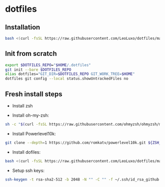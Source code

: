 # dotfiles

## Installation
```bash
bash <(curl -fsSL https://raw.githubusercontent.com/LeoLuxo/dotfiles/main/bootstrap.sh)
```


## Init from scratch
```bash
export $DOTFILES_REPO="$HOME/.dotfiles"
git init --bare $DOTFILES_REPO
alias dotfiles="GIT_DIR=$DOTFILES_REPO GIT_WORK_TREE=$HOME"
dotfiles git config --local status.showUntrackedFiles no
```


## Fresh install steps
- Install zsh

- Install oh-my-zsh:
```bash
sh -c "$(curl -fsSL https://raw.githubusercontent.com/ohmyzsh/ohmyzsh/master/tools/install.sh)"
```

- Install Powerlevel10k:
```bash
git clone --depth=1 https://github.com/romkatv/powerlevel10k.git ${ZSH_CUSTOM:-$HOME/.oh-my-zsh/custom}/themes/powerlevel10k
```

- Install dofiles:
```bash
bash <(curl -fsSL https://raw.githubusercontent.com/LeoLuxo/dotfiles/main/bootstrap.sh)
```

- Setup ssh keys:
```bash
ssh-keygen -t rsa-sha2-512 -b 2048 -N "" -C "" -f ~/.ssh/id_rsa_github
```